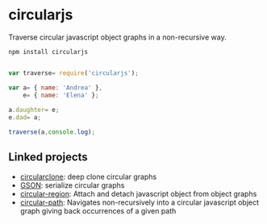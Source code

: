 circularjs
==========

Traverse circular javascript object graphs in a non-recursive way.

```
npm install circularjs
```

```javascript

var traverse= require('circularjs');

var a= { name: 'Andrea' },
    e= { name: 'Elena' };
    
a.daughter= e;
e.dad= a;

traverse(a,console.log);
```

## Linked projects

* [circularclone](https://github.com/aaaristo/circularclone): deep clone circular graphs
* [GSON](https://github.com/aaaristo/GSON): serialize circular graphs
* [circular-region](https://github.com/aaaristo/circular-region): Attach and detach javascript object from object graphs
* [circular-path](https://github.com/aaaristo/circular-path): Navigates non-recursively into a circular javascript object graph giving back occurrences of a given path
